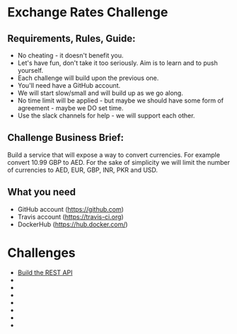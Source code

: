 # Exchange Rates Challenge

## Requirements, Rules, Guide:
- No cheating - it doesn't benefit you.
- Let's have fun, don't take it too seriously. Aim is to learn and to push yourself.
-  Each challenge will build upon the previous one.
-  You'll need have a GitHub account.
-  We will start slow/small and will build up as we go along.
-  No time limit will be applied - but maybe we should have some form of agreement - maybe we DO set time.
-  Use the slack channels for help - we will support each other.

## Challenge Business Brief:
Build a service that will expose a way to convert currencies. For example convert 10.99 GBP to AED. 
For the sake of simplicity we will limit the number of currencies to AED, EUR, GBP, INR, PKR and USD. 

## What you need
- GitHub account (https://github.com)
- Travis account (https://travis-ci.org)
- DockerHub (https://hub.docker.com/)

# Challenges

- [Build the REST API](https://github.com/imamchishty/exchange-rates-challenge/task1.md)
- [](https://github.com/imamchishty/exchange-rates-challenge/task2.md)
- [](https://github.com/imamchishty/exchange-rates-challenge/task3.md)
- [](https://github.com/imamchishty/exchange-rates-challenge/task4.md)
- [](https://github.com/imamchishty/exchange-rates-challenge/task5.md)
- [](https://github.com/imamchishty/exchange-rates-challenge/task6.md)
- [](https://github.com/imamchishty/exchange-rates-challenge/task7.md)
- [](https://github.com/imamchishty/exchange-rates-challenge/task8.md)
